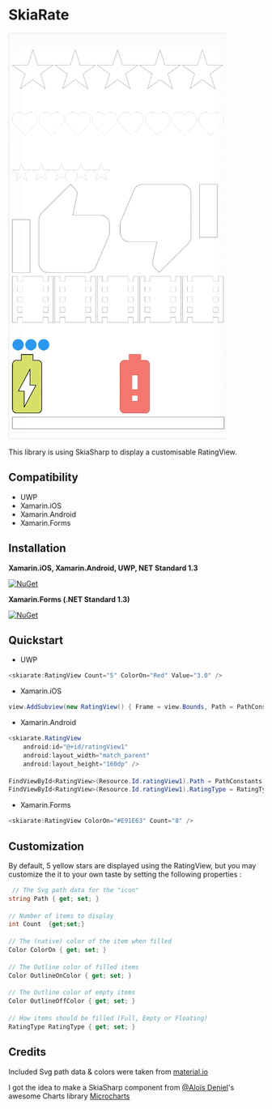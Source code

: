 # SkiaRate

![](Documentation/SkiaRateSample.gif)

This library is using SkiaSharp to display a customisable RatingView.

## Compatibility

* UWP
* Xamarin.iOS
* Xamarin.Android
* Xamarin.Forms

## Installation

**Xamarin.iOS, Xamarin.Android, UWP, NET Standard 1.3**

[![NuGet](https://img.shields.io/nuget/v/SkiaRate.svg?label=NuGet)](https://www.nuget.org/packages/SkiaRate/)


**Xamarin.Forms (.NET Standard 1.3)**

[![NuGet](https://img.shields.io/nuget/v/SkiaRate.Forms.svg?label=NuGet)](https://www.nuget.org/packages/SkiaRate.Forms/)

## Quickstart

* UWP
```csharp
<skiarate:RatingView Count="5" ColorOn="Red" Value="3.0" />
```
* Xamarin.iOS
```csharp
view.AddSubview(new RatingView() { Frame = view.Bounds, Path = PathConstants.Heart, ColorOn = UIColor.Red});
```

* Xamarin.Android
```csharp
<skiarate.RatingView 
    android:id="@+id/ratingView1" 
    android:layout_width="match_parent" 
    android:layout_height="160dp" />
    
FindViewById<RatingView>(Resource.Id.ratingView1).Path = PathConstants.Heart;
FindViewById<RatingView>(Resource.Id.ratingView1).RatingType = RatingType.Half;    
```
* Xamarin.Forms
```csharp
<skiarate:RatingView ColorOn="#E91E63" Count="8" />
```

## Customization

By default, 5 yellow stars are displayed using the RatingView, but you may customize the it to your own taste by setting the following properties :

```csharp
 // The Svg path data for the "icon"
string Path { get; set; }

// Number of items to display 
int Count  {get;set;} 

// The (native) color of the item when filled
Color ColorOn { get; set; }

// The Outline color of filled items
Color OutlineOnColor { get; set; } 

// The Outline color of empty items
Color OutlineOffColor { get; set; }

// How items should be filled (Full, Empty or Floating)
RatingType RatingType { get; set; } 
```

## Credits

Included Svg path data & colors were taken from [material.io](https://material.io/)

I got the idea to make a SkiaSharp component from [@Aloïs Deniel](https://github.com/aloisdeniel/)'s awesome Charts library [Microcharts](https://github.com/aloisdeniel/Microcharts/)



